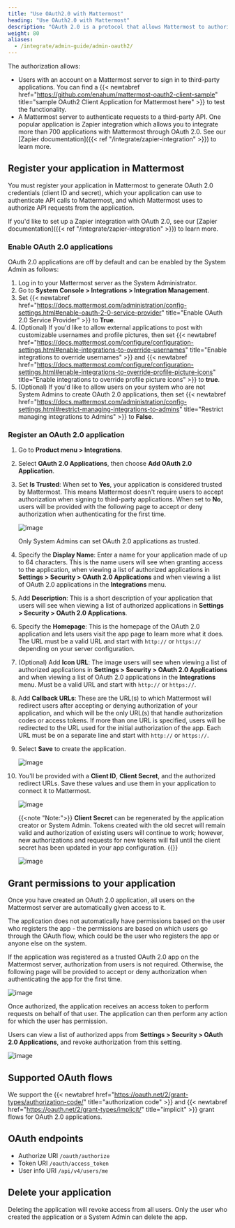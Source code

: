 ```yaml
---
title: "Use OAuth2.0 with Mattermost"
heading: "Use OAuth2.0 with Mattermost"
description: "OAuth 2.0 is a protocol that allows Mattermost to authorize API requests from external applications."
weight: 80
aliases:
  - /integrate/admin-guide/admin-oauth2/
---
```


The authorization allows:

- Users with an account on a Mattermost server to sign in to third-party applications. You can find a {{< newtabref href="https://github.com/enahum/mattermost-oauth2-client-sample" title="sample OAuth2 Client Application for Mattermost here" >}} to test the functionality.
- A Mattermost server to authenticate requests to a third-party API. One popular application is Zapier integration which allows you to integrate more than 700 applications with Mattermost through OAuth 2.0. See our [Zapier documentation]({{< ref "/integrate/zapier-integration" >}}) to learn more.

## Register your application in Mattermost

You must register your application in Mattermost to generate OAuth 2.0 credentials (client ID and secret), which your application can use to authenticate API calls to Mattermost, and which Mattermost uses to authorize API requests from the application.

If you'd like to set up a Zapier integration with OAuth 2.0, see our [Zapier documentation]({{< ref "/integrate/zapier-integration" >}}) to learn more.

### Enable OAuth 2.0 applications

OAuth 2.0 applications are off by default and can be enabled by the System Admin as follows:

1. Log in to your Mattermost server as the System Administrator.
2. Go to **System Console > Integrations > Integration Management**.
3. Set {{< newtabref href="https://docs.mattermost.com/administration/config-settings.html#enable-oauth-2-0-service-provider" title="Enable OAuth 2.0 Service Provider" >}} to **True**.
4. (Optional) If you'd like to allow external applications to post with customizable usernames and profile pictures, then set {{< newtabref href="https://docs.mattermost.com/configure/configuration-settings.html#enable-integrations-to-override-usernames" title="Enable integrations to override usernames" >}} and {{< newtabref href="https://docs.mattermost.com/configure/configuration-settings.html#enable-integrations-to-override-profile-picture-icons" title="Enable integrations to override profile picture icons" >}} to **true**.
5. (Optional) If you'd like to allow users on your system who are not System Admins to create OAuth 2.0 applications, then set {{< newtabref href="https://docs.mattermost.com/administration/config-settings.html#restrict-managing-integrations-to-admins" title="Restrict managing integrations to Admins" >}} to **False**.

### Register an OAuth 2.0 application

1. Go to **Product menu > Integrations**.
2. Select **OAuth 2.0 Applications**, then choose **Add OAuth 2.0 Application**.
3. Set **Is Trusted**: When set to **Yes**, your application is considered trusted by Mattermost. This means Mattermost doesn't require users to accept authorization when signing to third-party applications. When set to **No**, users will be provided with the following page to accept or deny authorization when authenticating for the first time.

    ![image](oauth2_authorization_screen.png)

    Only System Admins can set OAuth 2.0 applications as trusted.

4. Specify the **Display Name**: Enter a name for your application made of up to 64 characters. This is the name users will see when granting access to the application, when viewing a list of authorized applications in **Settings > Security > OAuth 2.0 Applications** and when viewing a list of OAuth 2.0 applications in the **Integrations** menu.
5. Add **Description**: This is a short description of your application that users will see when viewing a list of authorized applications in **Settings > Security > OAuth 2.0 Applications**.
6. Specify the **Homepage**: This is the homepage of the OAuth 2.0 application and lets users visit the app page to learn more what it does. The URL must be a valid URL and start with `http://` or `https://` depending on your server configuration.
7. (Optional) Add **Icon URL**: The image users will see when viewing a list of authorized applications in **Settings > Security > OAuth 2.0 Applications** and when viewing a list of OAuth 2.0 applications in the **Integrations** menu. Must be a valid URL and start with `http://` or `https://`.
8. Add **Callback URLs**: These are the URL(s) to which Mattermost will redirect users after accepting or denying authorization of your application, and which will be the only URL(s) that handle authorization codes or access tokens. If more than one URL is specified, users will be redirected to the URL used for the initial authorization of the app. Each URL must be on a separate line and start with `http://` or `https://`.
9. Select **Save** to create the application.

    ![image](oauth2_app_screen.png)

10. You'll be provided with a **Client ID**, **Client Secret**, and the authorized redirect URLs. Save these values and use them in your application to connect it to Mattermost.

    ![image](oauth2_confirmation_screen.png)

    {{<note "Note:">}} **Client Secret** can be regenerated by the application creator or System Admin. Tokens created with the old secret will remain valid and authorization of existing users will continue to work; however, new authorizations and requests for new tokens will fail until the client secret has been updated in your app configuration.
    {{</note>}}

    ![image](oauth2_regenerate_secret.png)

## Grant permissions to your application

Once you have created an OAuth 2.0 application, all users on the Mattermost server are automatically given access to it.

The application does not automatically have permissions based on the user who registers the app - the permissions are based on which users go through the OAuth flow, which could be the user who registers the app or anyone else on the system.

If the application was registered as a trusted OAuth 2.0 app on the Mattermost server, authorization from users is not required. Otherwise, the following page will be provided to accept or deny authorization when authenticating the app for the first time.

![image](oauth2_authorization_screen.png)

Once authorized, the application receives an access token to perform requests on behalf of that user. The application can then perform any action for which the user has permission.

Users can view a list of authorized apps from **Settings > Security > OAuth 2.0 Applications**, and revoke authorization from this setting.

![image](oauth2_deauthorize_app.png)

## Supported OAuth flows

We support the {{< newtabref href="https://oauth.net/2/grant-types/authorization-code/" title="authorization code" >}} and {{< newtabref href="https://oauth.net/2/grant-types/implicit/" title="implicit" >}} grant flows for OAuth 2.0 applications.

## OAuth endpoints

- Authorize URI `/oauth/authorize`
- Token URI `/oauth/access_token`
- User info URI `/api/v4/users/me`

## Delete your application

Deleting the application will revoke access from all users. Only the user who created the application or a System Admin can delete the app.
